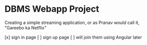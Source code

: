 # DBMS Webapp Project

Creating a simple streaming application, or as Pranav would call it, "Gareebo ka Netflix"

[x] sign in page
[ ] sign up page
[ ] will join them using Angular later